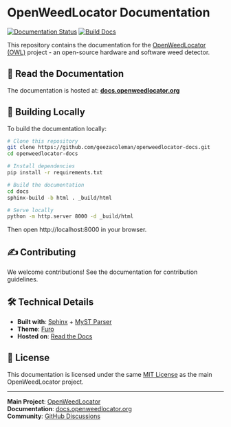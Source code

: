 # OpenWeedLocator Documentation

[![Documentation Status](https://readthedocs.org/projects/openweedlocator/badge/?version=latest)](https://docs.openweedlocator.org/en/latest/?badge=latest)
[![Build Docs](https://github.com/geezacoleman/openweedlocator-docs/actions/workflows/build-docs.yml/badge.svg)](https://github.com/geezacoleman/openweedlocator-docs/actions/workflows/build-docs.yml)

This repository contains the documentation for the [OpenWeedLocator (OWL)](https://github.com/geezacoleman/OpenWeedLocator) project - an open-source hardware and software weed detector.

## 📖 Read the Documentation

The documentation is hosted at: **[docs.openweedlocator.org](https://docs.openweedlocator.org)**

## 🚀 Building Locally

To build the documentation locally:

```bash
# Clone this repository
git clone https://github.com/geezacoleman/openweedlocator-docs.git
cd openweedlocator-docs

# Install dependencies
pip install -r requirements.txt

# Build the documentation
cd docs
sphinx-build -b html . _build/html

# Serve locally
python -m http.server 8000 -d _build/html
```

Then open http://localhost:8000 in your browser.

## ✍️ Contributing

We welcome contributions! See the documentation for contribution guidelines.

## 🛠️ Technical Details

- **Built with**: [Sphinx](https://www.sphinx-doc.org/) + [MyST Parser](https://myst-parser.readthedocs.io/)
- **Theme**: [Furo](https://pradyunsg.me/furo/)
- **Hosted on**: [Read the Docs](https://readthedocs.org/)

## 📝 License

This documentation is licensed under the same [MIT License](https://github.com/geezacoleman/OpenWeedLocator/blob/main/LICENSE) as the main OpenWeedLocator project.

---

**Main Project**: [OpenWeedLocator](https://github.com/geezacoleman/OpenWeedLocator)  
**Documentation**: [docs.openweedlocator.org](https://docs.openweedlocator.org)  
**Community**: [GitHub Discussions](https://github.com/geezacoleman/OpenWeedLocator/discussions)
